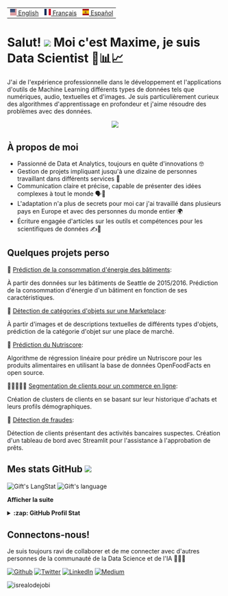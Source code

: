 <table align="center">
 <tr>
  <td><a href="README.md"><img src="images/us.svg" height="15"> English</a></td>
  <td><a href="README_fr.md"><img src="images/fr.svg" height="15"> Français</a></td>
  <td><a href="README_es.md"><img src="images/es.svg" height="15"> Español</a></td>
 </tr>
</table>

# Salut! <img src = "https://raw.githubusercontent.com/MartinHeinz/MartinHeinz/master/wave.gif" width = 30px> Moi c'est Maxime, je suis Data Scientist 🤖📊📈

J'ai de l'expérience professionnelle dans le développement et l'applications d'outils de Machine Learning différents types de données tels que numériques, audio, textuelles et d'images. Je suis particulièrement curieux des algorithmes d'apprentissage en profondeur et j'aime résoudre des problèmes avec des données.

<p align="center">
  <a href="https://skillicons.dev">
    <img src="https://skillicons.dev/icons?i=py,mysql,tensorflow,aws,gcp,git,github,vscode,docker,stackoverflow" />
  </a>
</p>

## À propos de moi
- Passionné de Data et Analytics, toujours en quête d'innovations 🤓
- Gestion de projets impliquant jusqu'à une dizaine de personnes travaillant dans différents services 👥
- Communication claire et précise, capable de présenter des idées complexes à tout le monde 🗣️💬
- L'adaptation n'a plus de secrets pour moi car j'ai travaillé dans plusieurs pays en Europe et avec des personnes du monde entier 🌍
- Écriture engagée d'articles sur les outils et compétences pour les scientifiques de données ✍️📝


## Quelques projets perso
  🔋 [Prédiction de la consommation d'énergie des bâtiments](https://github.com/mhaegeman/Energy-consumption-prediction):
  
À partir des données sur les bâtiments de Seattle de 2015/2016. Prédiction de la consommation d'énergie d'un bâtiment en fonction de ses caractéristiques.

  🎁 [Détection de catégories d'objets sur une Marketplace](https://github.com/mhaegeman/Python-Object-Clasifier): 
  
À partir d'images et de descriptions textuelles de différents types d'objets, prédiction de la catégorie d'objet sur une place de marché.

  🥦 [Prédiction du Nutriscore](https://github.com/mhaegeman/Nutriscore-Prediction):
  
Algorithme de régression linéaire pour prédire un Nutriscore pour les produits alimentaires en utilisant la base de données OpenFoodFacts en open source.

  👩🏽‍🤝‍👩🏼 [Segmentation de clients pour un commerce en ligne](https://github.com/mhaegeman/python-client-segmentation):
  
Création de clusters de clients en se basant sur leur historique d'achats et leurs profils démographiques.

  🏦 [Détection de fraudes](https://github.com/mhaegeman/scoring-bank-project):
  
Détection de clients présentant des activités bancaires suspectes. Création d'un tableau de bord avec Streamlit pour l'assistance à l'approbation de prêts.

<!-- GitHub section -->

 ##  Mes stats GitHub <img src = "https://i.pinimg.com/originals/65/c4/f4/65c4f452571be1261e9c623f7da488ac.gif" width = 35px> 
 
 <div>
   <img align="center" src="https://github-readme-streak-stats.herokuapp.com/?user=mhaegeman" alt="Gift's LangStat" />
  <img align="center" src="https://github-readme-stats.vercel.app/api?username=mhaegeman&langs_count=10&show_icons=true&locale=en&layout=compact&theme=light" alt="Gift's language" height="192px"  width="500px"/>
</div>

**Afficher la suite**
<details>
  <summary><b>:zap: GitHub Profil Stat</b></summary>
  <img src="https://github-readme-stats.anuraghazra1.vercel.app/api?username=mhaegeman&show_icons=true" />
</details>

<!-- GitHub section: END -->

## Connectons-nous!
Je suis toujours ravi de collaborer et de me connecter avec d'autres personnes de la communauté de la Data Science et de l'IA 🤝👨‍💻

<p><a href="https://github.com/mhaegeman" target="_blank"><img alt="Github" src="https://img.shields.io/badge/GitHub-%2312100E.svg?&style=for-the-badge&logo=Github&logoColor=white" /></a> <a href="https://twitter.com/mhaegeman_" target="_blank"><img alt="Twitter" src="https://img.shields.io/badge/twitter-%231DA1F2.svg?&style=for-the-badge&logo=twitter&logoColor=white" /></a> <a href="https://www.linkedin.com/in/maxime-haegeman" target="_blank"><img alt="LinkedIn" src="https://img.shields.io/badge/linkedin-%230077B5.svg?&style=for-the-badge&logo=linkedin&logoColor=white" /></a> <a href="https://medium.com/@maximehaegeman" target="_blank"><img alt="Medium" src="https://img.shields.io/badge/medium-%2312100E.svg?&style=for-the-badge&logo=medium&logoColor=white" /></a>
</p>

<!-- Profile Views -->

<p align="left"> <img src="https://komarev.com/ghpvc/?username=mhaegeman&label=Profile%20views&color=0e75b6&style=flat" alt="isrealodejobi" />
</p>

<!--
**mhaegeman/mhaegeman** is a ✨ _special_ ✨ repository because its `README.md` (this file) appears on your GitHub profile.

Here are some ideas to get you started:

- 🔭 I’m currently working on ...
- 🌱 I’m currently learning ...
- 👯 I’m looking to collaborate on ...
- 🤔 I’m looking for help with ...
- 💬 Ask me about ...
- 📫 How to reach me: ...
- 😄 Pronouns: ...
- ⚡ Fun fact: ...
-->
